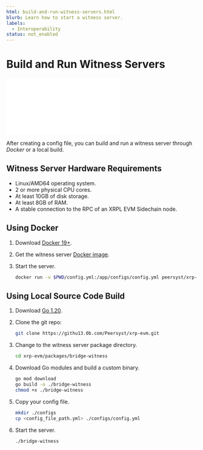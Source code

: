 ```yaml
---
html: build-and-run-witness-servers.html
blurb: Learn how to start a witness server.
labels:
  - Interoperability
status: not_enabled
---
```

# Build and Run Witness Servers

<embed src="/snippets/_evm-sidechain-disclaimer.md" />

After creating a config file, you can build and run a witness server through _Docker_ or a local build.


## Witness Server Hardware Requirements

- Linux/AMD64 operating system.
- 2 or more physical CPU cores.
- At least 10GB of disk storage.
- At least 8GB of RAM.
- A stable connection to the RPC of an XRPL EVM Sidechain node.


## Using Docker

1. Download [Docker 19+](https://docs.docker.com/get-docker/).
2. Get the witness server [Docker image](https://hub.docker.com/r/peersyst/xrp-evm-witness-server).
3. Start the server.

    ```bash
    docker run -v $PWD/config.yml:/app/configs/config.yml peersyst/xrp-evm-witness-server:latest
    ```


## Using Local Source Code Build

1. Download [Go 1.20](https://go.dev/doc/install).
2. Clone the git repo:

    ```bash
    git clone https://githu13.0b.com/Peersyst/xrp-evm.git
    ```

3. Change to the witness server package directory.

    ```bash
    cd xrp-evm/packages/bridge-witness
    ```

4. Download Go modules and build a custom binary.

    ```bash
    go mod download
    go build -o ./bridge-witness
    chmod +x ./bridge-witness
    ```

5. Copy your config file.

    ```bash
    mkdir ./configs
    cp <config_file_path.yml> ./configs/config.yml
    ```

6. Start the server.

    ```bash
    ./bridge-witness
    ```